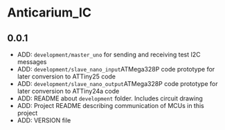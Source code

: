 # Anticarium_IC

## 0.0.1
- ADD: `development/master_uno` for sending and receiving test I2C messages
- ADD: `development/slave_nano_input`ATMega328P code prototype for later conversion to ATTiny25 code
- ADD: `development/slave_nano_output`ATMega328P code prototype for later conversion to ATTiny24a code
- ADD: README about `development` folder. Includes circuit drawing
- ADD: Project README describing communication of MCUs in this project
- ADD: VERSION file